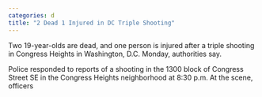 ```yaml
---
categories: d
title: "2 Dead 1 Injured in DC Triple Shooting"
---
```


Two 19-year-olds are dead, and one person is injured after a triple shooting in Congress Heights in Washington, D.C. Monday, authorities say.



Police responded to reports of a shooting in the 1300 block of Congress Street SE in the Congress Heights neighborhood at 8:30 p.m. At the scene, officers
